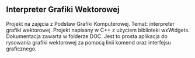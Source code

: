 ## Interpreter Grafiki Wektorowej

Projekt na zajęcia z Podstaw Grafiki Komputerowej. Temat: interpreter grafiki wektorowej. 
Projekt napisany w C++ z użyciem biblioteki wxWidgets. Dokumentacja zawarta w folderze DOC.
Jest to prosta aplikacja do rysowania grafiki wektorowej za pomocą linii komend oraz interfejsu graficznego.
